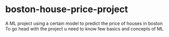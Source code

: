 # boston-house-price-project
A ML project using a certain model to predict the price of houses in boston
To go head with the project u need to know few basics and concepts of ML
